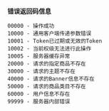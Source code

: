 **错误返回码信息**<br>

`00000 - 操作成功`<br>
`10000 - 通用客户端传递参数错误`<br>
`10001 - Token已过期或无效的Token`<br>
`10002 - 当前权级无法进行此操作`<br>
`10005 - 服务器缓存异常`<br>
`20000 - 请求的指定商品不存在`<br>
`30000 - 请求的主题不存在`<br>
`40000 - 请求的Banner信息不存在`<br>
`50000 - 请求的商品类目不存在`<br>
`60000 - 用户信息不存在`<br>
`99999 - 服务器内部错误`<br>